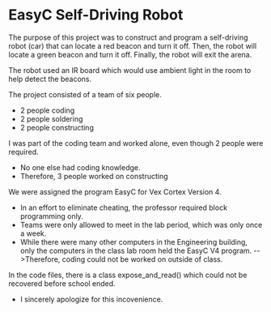 # EasyC Self-Driving Robot
The purpose of this project was to construct and program a self-driving robot (car) that can locate a red beacon and turn it off. 
Then, the robot will locate a green beacon and turn it off. 
Finally, the robot will exit the arena.

The robot used an IR board which would use ambient light in the room to help detect the beacons.

The project consisted of a team of six people. 
  + 2 people coding
  + 2 people soldering
  + 2 people constructing

I was part of the coding team and worked alone, even though 2 people were required. 
  + No one else had coding knowledge.
  + Therefore, 3 people worked on constructing

We were assigned the program EasyC for Vex Cortex Version 4. 
  + In an effort to eliminate cheating, the professor required block programming only.
  + Teams were only allowed to meet in the lab period, which was only once a week.
  + While there were many other computers in the Engineering building, only the computers in the class lab room held the EasyC V4 program.
    -->Therefore, coding could not be worked on outside of class.

In the code files, there is a class expose_and_read() which could not be recovered before school ended. 
  + I sincerely apologize for this incovenience.
